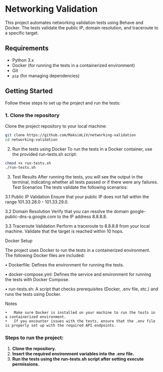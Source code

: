 # Networking Validation

This project automates networking validation tests using Behave and Docker. The tests validate the public IP, domain resolution, and traceroute to a specific target.

## Requirements

- Python 3.x
- Docker (for running the tests in a containerized environment)
- Git
- `pip` (for managing dependencies)

## Getting Started

Follow these steps to set up the project and run the tests:

### 1. Clone the repository
Clone the project repository to your local machine:

```bash
git clone https://github.com/MaksimLiV/networking-validation
cd networking-validation
```

2. Run the tests using Docker
To run the tests in a Docker container, use the provided run-tests.sh script:

```bash
chmod +x run-tests.sh
./run-tests.sh
```

3.  Test Results
After running the tests, you will see the output in the terminal, indicating whether all tests passed or if there were any failures.
Test Scenarios
The tests validate the following scenarios:

3.1 Public IP Validation
Ensure that your public IP does not fall within the range 101.33.28.0 - 101.33.29.0.

3.2 Domain Resolution
Verify that you can resolve the domain google-public-dns-a.google.com to the IP address 8.8.8.8.

3.3 Traceroute Validation
Perform a traceroute to 8.8.8.8 from your local machine. Validate that the target is reached within 10 hops.


Docker Setup

The project uses Docker to run the tests in a containerized environment. The following Docker files are included:

•	Dockerfile: Defines the environment for running the tests.

•	docker-compose.yml: Defines the service and environment for running the tests with Docker Compose.

•	run-tests.sh: A script that checks prerequisites (Docker, .env file, etc.) and runs the tests using Docker.

Notes

	•	Make sure Docker is installed on your machine to run the tests in a containerized environment.
	•	If you encounter issues with the tests, ensure that the .env file is properly set up with the required API endpoints.


### Steps to run the project:
1. **Clone the repository.**
2.	**Insert the required environment variables into the .env file.**
3.	**Run the tests using the run-tests.sh script after setting execute permissions.**
